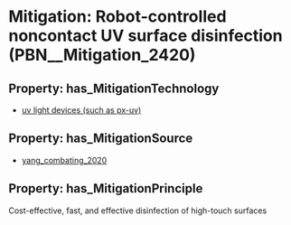 # Mitigation: __Robot-controlled noncontact UV surface disinfection__ (PBN__Mitigation_2420)

## Property: has_MitigationTechnology

* [uv light devices (such as px-uv)](../Technology/PBN__Technology_4487)

## Property: has_MitigationSource

* [yang_combating_2020](../Article/PBN__Article_23)

## Property: has_MitigationPrinciple

Cost-effective, fast, and effective disinfection of high-touch surfaces

